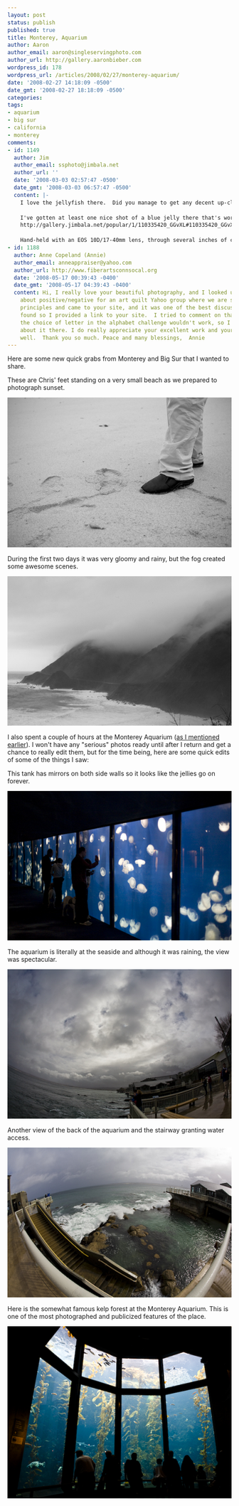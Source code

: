 ```yaml
---
layout: post
status: publish
published: true
title: Monterey, Aquarium
author: Aaron
author_email: aaron@singleservingphoto.com
author_url: http://gallery.aaronbieber.com
wordpress_id: 178
wordpress_url: /articles/2008/02/27/monterey-aquarium/
date: '2008-02-27 14:18:09 -0500'
date_gmt: '2008-02-27 18:18:09 -0500'
categories:
tags:
- aquarium
- big sur
- california
- monterey
comments:
- id: 1149
  author: Jim
  author_email: ssphoto@jimbala.net
  author_url: ''
  date: '2008-03-03 02:57:47 -0500'
  date_gmt: '2008-03-03 06:57:47 -0500'
  content: |-
    I love the jellyfish there.  Did you manage to get any decent up-close shots of the moon jellies without using a flash?  Those things continue to confound me because they have no well-defined edges for autofocus to work on and they move just a little too fast for the amount of light in the display to provide for a good shutter/aperture setting.

    I've gotten at least one nice shot of a blue jelly there that's worthy of display (imho):
    http://gallery.jimbala.net/popular/1/110335420_GGvXL#110335420_GGvXL-XL-LB

    Hand-held with an EOS 10D/17-40mm lens, through several inches of curved plexiglas.  I won't tell you how many other shots of the same exhibit got deleted. ;-)
- id: 1188
  author: Anne Copeland (Annie)
  author_email: anneappraiser@yahoo.com
  author_url: http://www.fiberartsconnsocal.org
  date: '2008-05-17 00:39:43 -0400'
  date_gmt: '2008-05-17 04:39:43 -0400'
  content: Hi, I really love your beautiful photography, and I looked up something
    about positive/negative for an art quilt Yahoo group where we are studying art
    principles and came to your site, and it was one of the best discussions I have
    found so I provided a link to your site.  I tried to comment on that page, but
    the choice of letter in the alphabet challenge wouldn't work, so I couldn't write
    about it there. I do really appreciate your excellent work and your writing as
    well.  Thank you so much. Peace and many blessings,  Annie
---
```

Here are some new quick grabs from Monterey and Big Sur that I wanted to
share.

These are Chris' feet standing on a very small beach as we prepared to
photograph sunset.

![](/ssp/24Feb08-01.jpg)

During the first two days it was very gloomy and rainy, but the fog
created some awesome scenes.

![](/ssp/24Feb08-05.jpg)

I also spent a couple of hours at the Monterey Aquarium ([as I mentioned
earlier](/articles/2008/02/26/big-sur-monterey-part-ii/)).
I won't have any "serious" photos ready until after I return and get a
chance to really edit them, but for the time being, here are some quick
edits of some of the things I saw:

This tank has mirrors on both side walls so it looks like the jellies go
on forever.

![](/ssp/24Feb08-02.jpg)

The aquarium is literally at the seaside and although it was raining,
the view was spectacular.

![](/ssp/24Feb08-03.jpg)

Another view of the back of the aquarium and the stairway granting water
access.

![](/ssp/24Feb08-04.jpg)

Here is the somewhat famous kelp forest at the Monterey Aquarium. This
is one of the most photographed and publicized features of the place.

![](/ssp/24Feb08-06.jpg)
